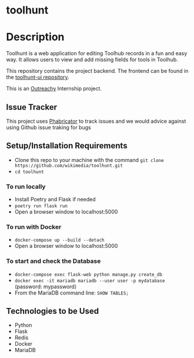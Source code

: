 # toolhunt

# Description

Toolhunt is a web application for editing Toolhub records in a fun and easy way.
It allows users to view and add missing fields for tools in Toolhub.

This repository contains the project backend.
The frontend can be found in the [toolhunt-ui repository](https://github.com/wikimedia/toolhunt-ui).

This is an [Outreachy](https://www.outreachy.org/) Internship project.

## Issue Tracker

This project uses [Phabricator](https://phabricator.wikimedia.org/project/board/6283/) to track issues and we would advice against using Github issue traking for bugs

## Setup/Installation Requirements

- Clone this repo to your machine with the command `git clone https://github.com/wikimedia/toolhunt.git`
- `cd toolhunt`

### To run locally

- Install Poetry and Flask if needed
- `poetry run flask run`
- Open a browser window to localhost:5000

### To run with Docker

- `docker-compose up --build --detach`
- Open a browser window to localhost:5000

### To start and check the Database

- `docker-compose exec flask-web python manage.py create_db`
- `docker exec -it mariadb mariadb --user user -p mydatabase` (password: mypassword)
- From the MariaDB command line: `SHOW TABLES;`

## Technologies to be Used

- Python
- Flask
- Redis
- Docker
- MariaDB
